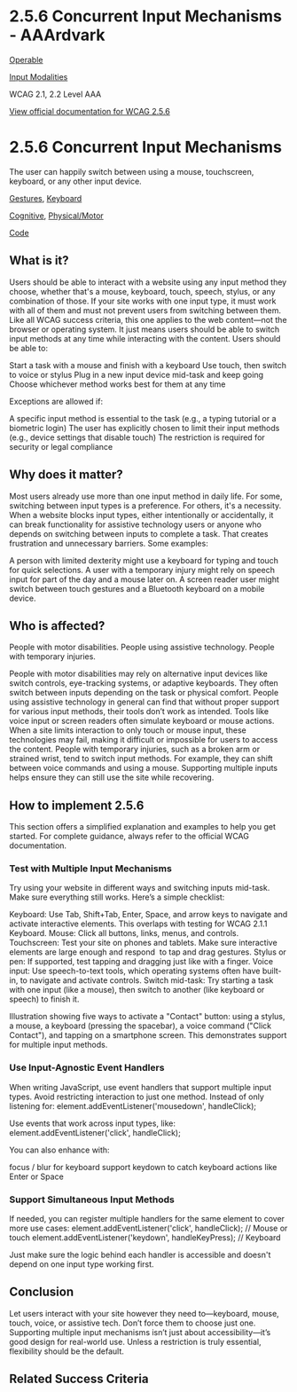 # 2.5.6 Concurrent Input Mechanisms - AAArdvark

[Operable](https://aaardvarkaccessibility.com/wcag-principle/operable/)

[Input Modalities](https://aaardvarkaccessibility.com/wcag-guideline/input-modalities/)

WCAG 2.1, 2.2
Level AAA

[View official documentation for WCAG 2.5.6](https://www.w3.org/WAI/WCAG22/Understanding/concurrent-input-mechanisms.html)

# 2.5.6 Concurrent Input Mechanisms

The user can happily switch between using a mouse, touchscreen, keyboard, or any other input device.

[Gestures](https://aaardvarkaccessibility.com/wcag-theme/gestures/), [Keyboard](https://aaardvarkaccessibility.com/wcag-theme/keyboard/) 

 

[Cognitive](https://aaardvarkaccessibility.com/wcag-disability/cognitive/), [Physical/Motor](https://aaardvarkaccessibility.com/wcag-disability/physical-motor/) 

 

[Code](https://aaardvarkaccessibility.com/wcag-responsibility/code/) 

## What is it?

Users should be able to interact with a website using any input method they choose, whether that's a mouse, keyboard, touch, speech, stylus, or any combination of those. If your site works with one input type, it must work with all of them and must not prevent users from switching between them.
Like all WCAG success criteria, this one applies to the web content—not the browser or operating system. It just means users should be able to switch input methods at any time while interacting with the content.
Users should be able to:

Start a task with a mouse and finish with a keyboard
Use touch, then switch to voice or stylus
Plug in a new input device mid-task and keep going
Choose whichever method works best for them at any time

Exceptions are allowed if:

A specific input method is essential to the task (e.g., a typing tutorial or a biometric login)
The user has explicitly chosen to limit their input methods (e.g., device settings that disable touch)
The restriction is required for security or legal compliance

## Why does it matter?

Most users already use more than one input method in daily life. For some, switching between input types is a preference. For others, it's a necessity.
When a website blocks input types, either intentionally or accidentally, it can break functionality for assistive technology users or anyone who depends on switching between inputs to complete a task. That creates frustration and unnecessary barriers.
Some examples:

A person with limited dexterity might use a keyboard for typing and touch for quick selections.
A user with a temporary injury might rely on speech input for part of the day and a mouse later on.
A screen reader user might switch between touch gestures and a Bluetooth keyboard on a mobile device.

## Who is affected?

People with motor disabilities. People using assistive technology. People with temporary injuries.

People with motor disabilities may rely on alternative input devices like switch controls, eye-tracking systems, or adaptive keyboards. They often switch between inputs depending on the task or physical comfort.
People using assistive technology in general can find that without proper support for various input methods, their tools don’t work as intended. Tools like voice input or screen readers often simulate keyboard or mouse actions. When a site limits interaction to only touch or mouse input, these technologies may fail, making it difficult or impossible for users to access the content.
People with temporary injuries, such as a broken arm or strained wrist, tend to switch input methods. For example, they can shift between voice commands and using a mouse. Supporting multiple inputs helps ensure they can still use the site while recovering.

## How to implement 2.5.6

This section offers a simplified explanation and examples to help you get started. For complete guidance, always refer to the official WCAG documentation.

### Test with Multiple Input Mechanisms

Try using your website in different ways and switching inputs mid-task. Make sure everything still works.
Here’s a simple checklist:

Keyboard: Use Tab, Shift+Tab, Enter, Space, and arrow keys to navigate and activate interactive elements. This overlaps with testing for WCAG 2.1.1 Keyboard.
Mouse: Click all buttons, links, menus, and controls.
Touchscreen: Test your site on phones and tablets. Make sure interactive elements are large enough and respond  to tap and drag gestures.
Stylus or pen: If supported, test tapping and dragging just like with a finger.
Voice input: Use speech-to-text tools, which operating systems often have built-in, to navigate and activate controls.
Switch mid-task: Try starting a task with one input (like a mouse), then switch to another (like keyboard or speech) to finish it.

Illustration showing five ways to activate a "Contact" button: using a stylus, a mouse, a keyboard (pressing the spacebar), a voice command ("Click Contact"), and tapping on a smartphone screen. This demonstrates support for multiple input methods.
### Use Input-Agnostic Event Handlers

When writing JavaScript, use event handlers that support multiple input types. Avoid restricting interaction to just one method.
Instead of only listening for:
element.addEventListener('mousedown', handleClick);

Use events that work across input types, like:
element.addEventListener('click', handleClick);

You can also enhance with:

focus / blur for keyboard support
keydown to catch keyboard actions like Enter or Space

### Support Simultaneous Input Methods

If needed, you can register multiple handlers for the same element to cover more use cases:
element.addEventListener('click', handleClick); // Mouse or touch
element.addEventListener('keydown', handleKeyPress); // Keyboard

Just make sure the logic behind each handler is accessible and doesn't depend on one input type working first.

## Conclusion

Let users interact with your site however they need to—keyboard, mouse, touch, voice, or assistive tech. Don’t force them to choose just one. Supporting multiple input mechanisms isn’t just about accessibility—it’s good design for real-world use. Unless a restriction is truly essential, flexibility should be the default.

## Related Success Criteria

